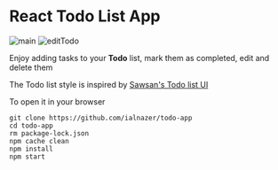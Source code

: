 # React Todo List App

![main](https://res.cloudinary.com/ddjb3qdew/image/upload/v1641570545/Todo/main_pg8ozj.png)
![editTodo](https://res.cloudinary.com/ddjb3qdew/image/upload/v1641570553/Todo/edit_a1bomd.png)

Enjoy adding tasks to your **Todo** list, mark them as completed, edit and delete them

The Todo list style is inspired by [Sawsan's Todo list UI](https://codepen.io/saawsan/pen/jayzeq)

To open it in your browser

```
git clone https://github.com/ialnazer/todo-app
cd todo-app
rm package-lock.json
npm cache clean
npm install
npm start
```

